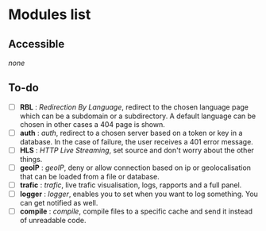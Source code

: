 # Modules list

## Accessible

*none*

## To-do

- [ ] **RBL** : *Redirection By Language*, redirect to the chosen language page which can be a subdomain or a subdirectory. A default language can be chosen in other cases a 404 page is shown.
- [ ] **auth** : *auth*, redirect to a chosen server based on a token or key in a database. In the case of failure, the user receives a 401 error message.
- [ ] **HLS** : *HTTP Live Streaming*, set source and don't worry about the other things.
- [ ] **geoIP** : *geoIP*, deny or allow connection based on ip or geolocalisation that can be loaded from a file or database.
- [ ] **trafic** : *trafic*, live trafic visualisation, logs, rapports and a full panel.
- [ ] **logger** : *logger*, enables you to set when you want to log something. You can get notified as well.
- [ ] **compile** : *compile*, compile files to a specific cache and send it instead of unreadable code.

